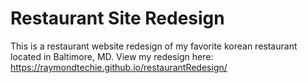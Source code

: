 # Restaurant Site Redesign
This is a restaurant website redesign of my favorite korean restaurant located in Baltimore, MD. 
View my redesign here: https://raymondtechie.github.io/restaurantRedesign/
